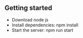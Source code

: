 
## Getting started

- Download node js
- Install dependencies: npm install
- Start the server: npm run start
